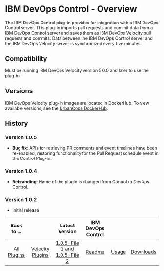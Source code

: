 
# IBM DevOps Control - Overview

The IBM DevOps Control plug-in provides for integration with a IBM DevOps Control server. This plug-in imports pull requests and commit data from a IBM DevOps Control server and saves them as IBM DevOps Velocity pull requests and commits. Data between the IBM DevOps Control server and the IBM DevOps Velocity server is synchronized every five minutes.

## Compatibility

Must be running IBM DevOps Velocity version 5.0.0 and later to use the plug-in.

## Versions

IBM DevOps Velocity plug-in images are located in DockerHub. To view available versions, see the [UrbanCode DockerHub](https://hub.docker.com/r/urbancode/ucv-ext-control/tags).

## History

### Version 1.0.5

* **Bug fix**: APIs for retrieving PR comments and event timelines have been re-enabled, restoring functionality for the Pull Request schedule event in the Control Plug-in.

### Version 1.0.4

* **Rebranding**: Name of the plugin is changed from Control to DevOps Control.

### Version 1.0.2

* Initial release

|Back to ...||Latest Version|IBM DevOps Control |||
| :---: | :---: | :---: | :---: | :---: | :---: |
|[All Plugins](../../index.md)|[Velocity Plugins](../README.md)|[1.0.5-File 1 ](https://raw.githubusercontent.com/UrbanCode/IBM-UCV-PLUGINS/main/files/ucv-ext-control/ucv-ext-control%3A1.0.5.tar.7z.001)[and 1.0.5-File 2](https://raw.githubusercontent.com/UrbanCode/IBM-UCV-PLUGINS/main/files/ucv-ext-control/ucv-ext-control%3A1.0.5.tar.7z.002)|[Readme](README.md)|[Usage](usage.md)|[Downloads](downloads.md)|